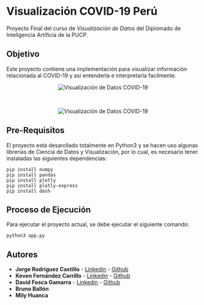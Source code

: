 # Visualización COVID-19 Perú

Proyecto Final del curso de *_Visualización de Datos_* del Diplomado de Inteligencia Artificia de la PUCP.

## Objetivo

Este proyecto contiene una implementación para visualizar información relacionada al COVID-19 y así entenderla e interpretarla facilmente.

<p align="center">
  <img src="https://user-images.githubusercontent.com/7152507/86679703-7030dd80-bfc3-11ea-9e20-207c249757c2.png" alt="Visualización de Datos COVID-19"/>
</p>

<br/>

<p align="center">
  <img src="https://user-images.githubusercontent.com/7152507/86679766-7fb02680-bfc3-11ea-9903-625a842be0d1.png" alt="Visualización de Datos COVID-19"/>
</p>

## Pre-Requisitos

El proyecto está desarollado totalmente en Python3 y se hacen uso algunas librerías de Ciencia de Datos y Visualización, por lo cual, es necesario tener instaladas las siguientes dependencias:

```
pip install numpy
pip install pandas
pip install plotly
pip install plotly-express
pip install dash
```

## Proceso de Ejecución

Para ejecutar el proyecto actual, se debe ejecutar el siguiente comando:

```
python3 app.py
```

## Autores

* **Jorge Rodríguez Castillo** - [Linkedin](https://www.linkedin.com/in/jorge-rodr%C3%ADguez-castillo/) - [Github](https://github.com/jjrodcast)
* **Keven Fernández Carrillo** - [Linkedin](https://www.linkedin.com/in/keven-fern%C3%A1ndez-carrillo-50b07aa2/) - [Github](https://github.com/KevenRFC)
* **David Fosca Gamarra** - [Linkedin](https://www.linkedin.com/in/davidfoscagamarra/) - [Github](https://github.com/DavidFosca)
* **Bruno Ballón**
* **Mily Huanca**
